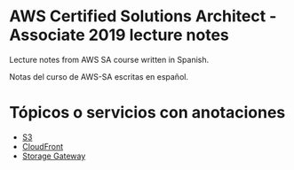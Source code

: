 # AWS Certified Solutions Architect - Associate 2019 lecture notes

Lecture notes from AWS SA course written in Spanish.

Notas del curso de AWS-SA escritas en español.

# Tópicos o servicios con anotaciones

* [S3](/S3)
* [CloudFront](/CloudFront)
* [Storage Gateway](/Storage_Gateway)